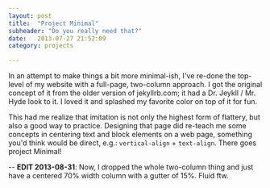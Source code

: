 ```yaml
---
layout: post
title:  "Project Minimal"
subheader: "Do you really need that?"
date:   2013-07-27 21:52:09
category: projects

---
```


In an attempt to make things a bit more minimal-ish, I've re-done the
top-level of my website with a full-page, two-column approach. I got the
original concept of it from the older version of jekyllrb.com; it had a Dr.
Jeykll / Mr. Hyde look to it. I loved it and splashed my favorite color on
top of it for fun.

This had me realize that imitation is not only the highest form of flattery,
but also a good way to practice. Designing that page did re-teach me some
concepts in centering text and block elements on a web page, something you'd
think would be direct, e.g.: `vertical-align` + `text-align`. There goes
project Minimal!

--
**EDIT 2013-08-31**: Now, I dropped the whole two-column thing and just have a
centered 70% width column with a gutter of 15%. Fluid ftw.
